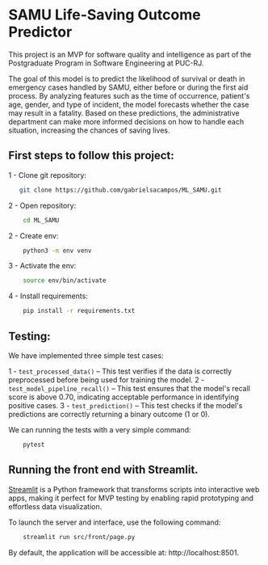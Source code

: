 

# SAMU Life-Saving Outcome Predictor

This project is an MVP for software quality and intelligence as part of the Postgraduate Program in Software Engineering at PUC-RJ.

The goal of this model is to predict the likelihood of survival or death in emergency cases handled by SAMU, either before or during the first aid process. By analyzing features such as the time of occurrence, patient's age, gender, and type of incident, the model forecasts whether the case may result in a fatality. Based on these predictions, the administrative department can make more informed decisions on how to handle each situation, increasing the chances of saving lives.


## First steps to follow this project:

1 - Clone git repository: 
```bash
   git clone https://github.com/gabrielsacampos/ML_SAMU.git
```
2 - Open repository:
```bash
    cd ML_SAMU
```
2 - Create env:
```bash
    python3 -m env venv
```
3 - Activate the env:
```bash
    source env/bin/activate
```
4 - Install requirements:
```bash
    pip install -r requirements.txt
```

## Testing:
We have implemented three simple test cases:

1 - ```test_processed_data()``` – This test verifies if the data is correctly preprocessed before being used for training the model.
2 - ```test_model_pipeline_recall()``` – This test ensures that the model's recall score is above 0.70, indicating acceptable performance in identifying positive cases.
3 - ```test_prediction()``` – This test checks if the model's predictions are correctly returning a binary outcome (1 or 0).

We can running the tests with a very simple command:
```bash
    pytest
```

## Running the front end with Streamlit.
[Streamlit](https://streamlit.io) is a Python framework that transforms scripts into interactive web apps, making it perfect for MVP testing by enabling rapid prototyping and effortless data visualization.

To launch the server and interface, use the following command:
```bash
    streamlit run src/front/page.py
```

By default, the application will be accessible at: http://localhost:8501.
